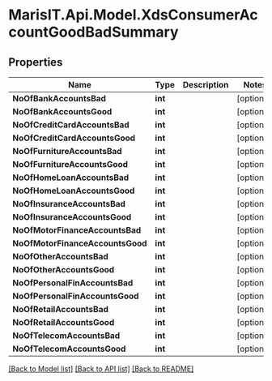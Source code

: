 
# MarisIT.Api.Model.XdsConsumerAccountGoodBadSummary

## Properties

Name | Type | Description | Notes
------------ | ------------- | ------------- | -------------
**NoOfBankAccountsBad** | **int** |  | [optional] 
**NoOfBankAccountsGood** | **int** |  | [optional] 
**NoOfCreditCardAccountsBad** | **int** |  | [optional] 
**NoOfCreditCardAccountsGood** | **int** |  | [optional] 
**NoOfFurnitureAccountsBad** | **int** |  | [optional] 
**NoOfFurnitureAccountsGood** | **int** |  | [optional] 
**NoOfHomeLoanAccountsBad** | **int** |  | [optional] 
**NoOfHomeLoanAccountsGood** | **int** |  | [optional] 
**NoOfInsuranceAccountsBad** | **int** |  | [optional] 
**NoOfInsuranceAccountsGood** | **int** |  | [optional] 
**NoOfMotorFinanceAccountsBad** | **int** |  | [optional] 
**NoOfMotorFinanceAccountsGood** | **int** |  | [optional] 
**NoOfOtherAccountsBad** | **int** |  | [optional] 
**NoOfOtherAccountsGood** | **int** |  | [optional] 
**NoOfPersonalFinAccountsBad** | **int** |  | [optional] 
**NoOfPersonalFinAccountsGood** | **int** |  | [optional] 
**NoOfRetailAccountsBad** | **int** |  | [optional] 
**NoOfRetailAccountsGood** | **int** |  | [optional] 
**NoOfTelecomAccountsBad** | **int** |  | [optional] 
**NoOfTelecomAccountsGood** | **int** |  | [optional] 

[[Back to Model list]](../README.md#documentation-for-models)
[[Back to API list]](../README.md#documentation-for-api-endpoints)
[[Back to README]](../README.md)

